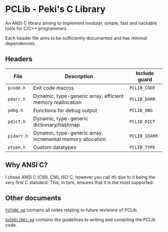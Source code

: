 # PCLib - Peki's C Library

An ANSI C library aiming to implement modular, simple, fast and hackable tools for C/C++ programmers.

Each header file aims to be sufficiently documented and has minimal dependencies.

## Headers

| File | Description | Include guard |
| - | - | - |
| `pcode.h` | Exit code macros | `PCLIB_CODE` |
| `pdarr.h` | Dynamic, type-generic array, efficient memory reallocation | `PCLIB_DARR` |
| `pdbg.h` | Functions for debug output | `PCLIB_DBG` |
| `pdict.h` | Dynamic, type-generic dictionary/hashmap | `PCLIB_DICT` |
| `pidarr.h` | Dynamic, type-generic array, incremental memory allocation | `PCLIB_IDARR` |
| `ptype.h` | Custom datatypes | `PCLIB_TYPE` |

## Why ANSI C?

I chose ANSI C (C89, C90, ISO C, however you call it!) due to it being the very first C standard.
This, in turn, ensures that it is the most supported.

## Other documents

[`FUTURE.md`](./FUTURE.md) contains all notes relating to future revisions of PCLib.

[`GUIDELINES.md`](./GUIDELINES.md) contains the guidelines to writing and compiling the PCLib code.
